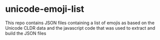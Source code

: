 # unicode-emoji-list
This repo contains JSON files containing a list of emojis as based on the Unicode CLDR data and the javascript code that was used to extract and build the JSON files
